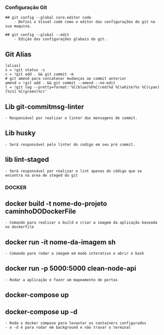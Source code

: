 ### Configuração Git
    ## git config --global core.editor code
        - Defini o Visual code como o editor das configurações do git na sua maquina.

    ## git config --global --edit
        - Edição das configurações glabais do git.

## Git Alias
    [alias]
	s = !git status -s
	c = !git add . && git commit -m
	# git amend para concatenar mudanças ao commit anterior
	amend = !git add . && git commit --amend --no-edit
	l = !git log --pretty=format:'%C(blue)%h%C(red)%d %C(white)%s %C(cyan)[%cn] %C(green)%cr'

## Lib git-commitmsg-linter
    - Responsável por realizar o linter das mensagens de commit.

## Lib husky
    - Será responsável pelo linter do codigo em seu pré commit.

## lib lint-staged
    - Será responsável por realizar o lint apenas do código que se encontra na area de steged do git

### DOCKER

## docker build -t nome-do-projeto caminhoDODockerFile
    - Comando para realizar o build e criar a imagem da aplicação baseada no dockerfile

## docker run -it nome-da-imagem sh
    - Comando pare rodar a imagem em mode interativo e abrir o bash
## docker run -p 5000:5000 clean-node-api
    - Rodar a aplicação e fazer um mapeamento de portas
## docker-compose up
## docker-compose up -d
    - Roda o docker compose para levantar os containers configurados
    - o -d é para rodar em background e não travar o terminal
